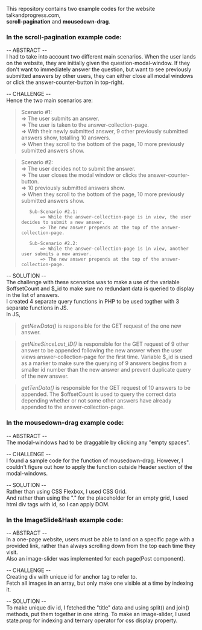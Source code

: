 This repository contains two example codes for the website talkandprogress.com, \
**scroll-pagination** and **mousedown-drag**.

### In the **scroll-pagination** example code:

-- ABSTRACT --  
I had to take into account two different main scenarios. When the user lands on the website, they are initially given the question-modal-window. If they don't want to immediately answer the question, but want to see previously submitted answers by other users, they can either close all modal windows or click the answer-counter-button in top-right.

-- CHALLENGE --  
Hence the two main scenarios are:

> Scenario #1:  
>  => The user submits an answer.  
>  => The user is taken to the answer-collection-page.  
>  => With their newly submitted answer, 9 other previously submitted answers show, totalling 10 answers.  
>  => When they scroll to the bottom of the page, 10 more previously submitted answers show.

> Scenario #2:  
>  => The user decides not to submit the answer.  
>  => The user closes the modal window or clicks the answer-counter-button.  
>  => 10 previously submitted answers show.  
>  => When they scroll to the bottom of the page, 10 more previously submitted answers show.
>
>        Sub-Scenario #2.1:
>            => While the answer-collection-page is in view, the user decides to submit a new answer.
>            => The new answer prepends at the top of the answer-collection-page.
>
>        Sub-Scenario #2.2:
>            => While the answer-collection-page is in view, another user submits a new answer.
>            => The new answer prepends at the top of the answer-collection-page.

-- SOLUTION --  
The challenge with these scenarios was to make a use of the variable $offsetCount and $\_id to make sure no redundant data is queried to display in the list of answers.  
I created 4 separate query functions in PHP to be used togther with 3 separate functions in JS.  
In JS,

> _getNewData()_ is responsible for the GET request of the one new answer.

> _getNineSinceLast_ID()_ is responsible for the GET request of 9 other answer to be appended following the new answer when the user views answer-collection-page for the first time. Variable $\_id is used as a marker to make sure the querying of 9 answers begins from a smaller id number than the new answer and prevent duplicate query of the new answer.

> _getTenData()_ is responsible for the GET request of 10 answers to be appended. The $offsetCount is used to query the correct data depending whether or not some other answers have already appended to the answer-collection-page.

### In the **mousedown-drag** example code:

-- ABSTRACT --  
The modal-windows had to be draggable by clicking any "empty spaces".

-- CHALLENGE --  
I found a sample code for the function of mousedown-drag. However, I couldn't figure out how to apply the function outside Header section of the modal-windows.

-- SOLUTION --  
Rather than using CSS Flexbox, I used CSS Grid.  
And rather than using the "." for the placeholder for an empty grid, I used html div tags with id, so I can apply DOM.  
  
### In the **ImageSlide&Hash** example code:  
  
-- ABSTRACT --  
In a one-page website, users must be able to land on a specific page with a provided link, rather than always scrolling down from the top each time they visit.  
Also an image-slider was implemented for each page(Post component).

-- CHALLENGE --  
Creating div with unique id for anchor tag to refer to.  
Fetch all images in an array, but only make one visible at a time by indexing it.

-- SOLUTION --  
To make unique div id, I fetched the "title" data and using split() and join() methods, put them together in one string.
To make an image-slider, I used state.prop for indexing and ternary operator for css display property.
